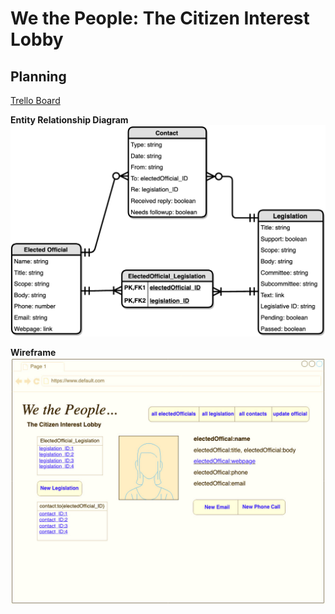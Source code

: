 # We the People: The Citizen Interest Lobby

## Planning

[Trello Board](https://trello.com/b/hbWZi7xe)

**Entity Relationship Diagram**
![entity relationship diagram](https://github.com/mdarsie/we-the-people/blob/master/public/ERD.png)

**Wireframe**
![wireframe](https://github.com/mdarsie/we-the-people/blob/master/public/electedOfficial-view.jpg)
